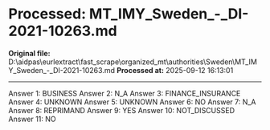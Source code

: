 # Processed: MT_IMY_Sweden_-_DI-2021-10263.md

**Original file:** D:\aidpas\eurlextract\fast_scrape\organized_mt\authorities\Sweden\MT_IMY_Sweden_-_DI-2021-10263.md
**Processed at:** 2025-09-12 16:13:01

---

Answer 1: BUSINESS
Answer 2: N_A
Answer 3: FINANCE_INSURANCE
Answer 4: UNKNOWN
Answer 5: UNKNOWN
Answer 6: NO
Answer 7: N_A
Answer 8: REPRIMAND
Answer 9: YES
Answer 10: NOT_DISCUSSED
Answer 11: NO